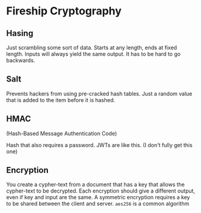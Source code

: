 # Fireship Cryptography
## Hasing
Just scrambling some sort of data. Starts at any length, ends at fixed length.
Inputs will always yield the same output. It has to be hard to go backwards.

## Salt
Prevents hackers from using pre-cracked hash tables. Just a random value that is added to the item before it is hashed.

## HMAC
(Hash-Based Message Authentication Code)

Hash that also requires a password. JWTs are like this. (I don't fully get this one)

## Encryption
You create a cypher-text from a document that has a key that allows the cypher-text to be decrypted.
Each encryption should give a different output, even if key and input are the same.
A symmetric encryption requires a key to be shared between the client and server.
`aes256` is a common algorithm
